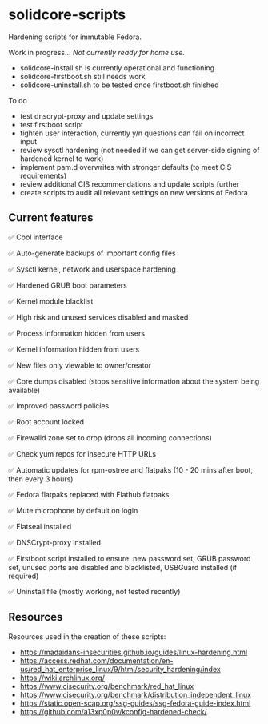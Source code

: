 # solidcore-scripts
Hardening scripts for immutable Fedora.

Work in progress... *Not currently ready for home use.*

- solidcore-install.sh is currently operational and functioning
- solidcore-firstboot.sh still needs work
- solidcore-uninstall.sh to be tested once firstboot.sh finished

To do
- test dnscrypt-proxy and update settings
- test firstboot script
- tighten user interaction, currently y/n questions can fail on incorrect input
- review sysctl hardening (not needed if we can get server-side signing of hardened kernel to work)
- implement pam.d overwrites with stronger defaults (to meet CIS requirements)
- review additional CIS recommendations and update scripts further
- create scripts to audit all relevant settings on new versions of Fedora

## Current features

:white_check_mark: Cool interface

:white_check_mark: Auto-generate backups of important config files

:white_check_mark: Sysctl kernel, network and userspace hardening

:white_check_mark: Hardened GRUB boot parameters

:white_check_mark: Kernel module blacklist

:white_check_mark: High risk and unused services disabled and masked

:white_check_mark: Process information hidden from users

:white_check_mark: Kernel information hidden from users

:white_check_mark: New files only viewable to owner/creator

:white_check_mark: Core dumps disabled (stops sensitive information about the system being available)

:white_check_mark: Improved password policies

:white_check_mark: Root account locked

:white_check_mark: Firewalld zone set to drop (drops all incoming connections)

:white_check_mark: Check yum repos for insecure HTTP URLs

:white_check_mark: Automatic updates for rpm-ostree and flatpaks (10 - 20 mins after boot, then every 3 hours)

:white_check_mark: Fedora flatpaks replaced with Flathub flatpaks

:white_check_mark: Mute microphone by default on login

:white_check_mark: Flatseal installed

:white_check_mark: DNSCrypt-proxy installed

:white_check_mark: Firstboot script installed to ensure: new password set, GRUB password set, unused ports are disabled and blacklisted, USBGuard installed (if required)

:white_check_mark: Uninstall file (mostly working, not tested recently)

## Resources
Resources used in the creation of these scripts:
- https://madaidans-insecurities.github.io/guides/linux-hardening.html
- https://access.redhat.com/documentation/en-us/red_hat_enterprise_linux/9/html/security_hardening/index
- https://wiki.archlinux.org/
- https://www.cisecurity.org/benchmark/red_hat_linux
- https://www.cisecurity.org/benchmark/distribution_independent_linux
- https://static.open-scap.org/ssg-guides/ssg-fedora-guide-index.html
- https://github.com/a13xp0p0v/kconfig-hardened-check/
